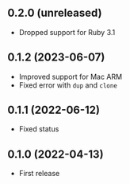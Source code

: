 ## 0.2.0 (unreleased)

- Dropped support for Ruby 3.1

## 0.1.2 (2023-06-07)

- Improved support for Mac ARM
- Fixed error with `dup` and `clone`

## 0.1.1 (2022-06-12)

- Fixed status

## 0.1.0 (2022-04-13)

- First release
